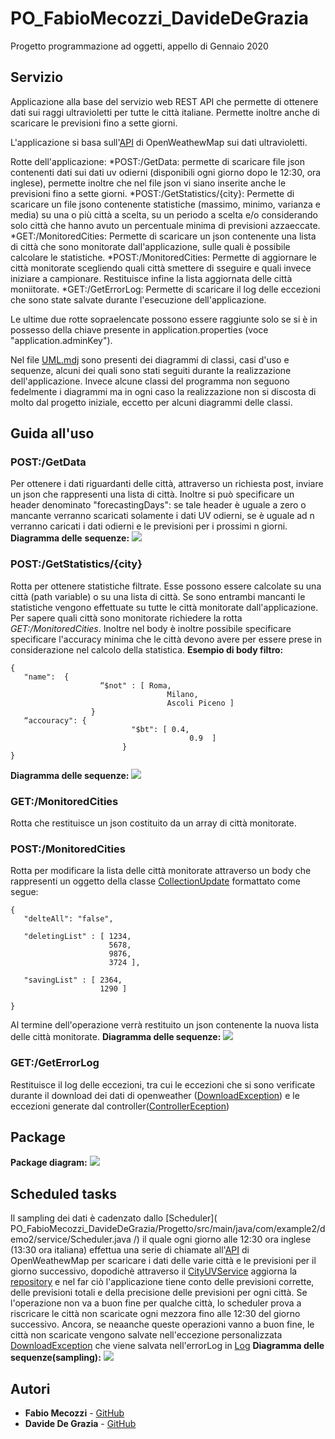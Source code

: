 # PO_FabioMecozzi_DavideDeGrazia
Progetto programmazione ad oggetti, appello di Gennaio 2020

## Servizio

Applicazione alla base del servizio web REST API che permette di ottenere dati sui raggi ultravioletti per tutte le città italiane. Permette inoltre anche di scaricare le previsioni fino a sette giorni.

L'applicazione si basa sull'[API](https://openweathermap.org/api/uvi#fgeo) di OpenWeathewMap sui dati ultravioletti.

Rotte dell'applicazione:
*POST:/GetData: permette di scaricare file json contenenti dati sui dati uv odierni (disponibili ogni giorno dopo le 12:30, ora inglese), permette inoltre che nel file json vi siano inserite anche le previsioni fino a sette giorni.
*POST:/GetStatistics/{city}: Permette di scaricare un file jsono contenente statistiche (massimo, minimo, varianza e media) su una o più città a scelta, su un periodo a scelta e/o considerando solo città che hanno avuto un percentuale minima di previsioni azzaeccate.
*GET:/MonitoredCities: Permette di scaricare un json contenente una lista di città che sono monitorate dall'applicazione, sulle quali è possibile calcolare le statistiche.
*POST:/MonitoredCities: Permette di aggiornare le città monitorate scegliendo quali città smettere di sseguire e quali invece iniziare a campionare. Restituisce infine la lista aggiornata delle città moniitorate.
*GET:/GetErrorLog: Permette di scaricare il log delle eccezioni che sono state salvate durante l'esecuzione dell'applicazione.

Le ultime due rotte sopraelencate possono essere raggiunte solo se si è in possesso della chiave presente in application.properties (voce "application.adminKey").

Nel file [UML.mdj](https://aangrw.db.files.1drv.com/y4mEhRW6T5TB0O0Mho701IYnQXQdDOJF2mQIUPNw_R71E2z5FatOYllR78DkHytWX_s-z2WZ69ykeVfNwLCduu1MFWid4BNliwPp9FYPhB1qqdcoyDOqG2T03lKZzPiVdvYNbpL37gHcxiQJ5Eux9jGGmxijLTeBb1gtI7e4VUQezMYX_q2GLxltMmZADDv3Nse?width=1633&height=961&cropmode=none) sono presenti dei diagrammi di classi, casi d'uso e sequenze, alcuni dei quali sono stati seguiti durante la realizzazione dell'applicazione. Invece alcune classi del programma non seguono fedelmente i diagrammi ma in ogni caso la realizzazione non si discosta di molto dal progetto iniziale, eccetto per alcuni diagrammi delle classi.

## Guida all'uso
### POST:/GetData
Per ottenere i dati riguardanti delle città, attraverso un richiesta post, inviare un json che rappresenti una lista di città. Inoltre si può specificare un header denominato "forecastingDays": se tale header è uguale a zero o mancante verranno scaricati solamente i dati UV odierni, se è uguale ad n verranno caricati i dati odierni e le previsioni per i prossimi n giorni.
**Diagramma delle** **sequenze:**
![](getData.png)

### POST:/GetStatistics/{city}
Rotta per ottenere statistiche filtrate.
Esse possono essere calcolate su una città (path variable) o su una lista di città. Se sono entrambi mancanti le statistiche vengono effettuate su tutte le città monitorate dall'applicazione. Per sapere quali città sono monitorate richiedere la rotta *GET:/MonitoredCities*.
Inoltre nel body è inoltre possibile specificare specificare l'accuracy minima che le città devono avere per essere prese in considerazione nel calcolo della statistica.
**Esempio di body filtro:**
```
{
   "name":  { 
                    “$not" : [ Roma,
                                   Milano,
                                   Ascoli Piceno ]
                  }
   “accouracy": {
                           "$bt": [ 0.4, 
                                        0.9  ]
                         }
}
```

**Diagramma delle sequenze:**
![](getStatistics.png)

### GET:/MonitoredCities
Rotta che restituisce un json costituito da un array di città monitorate.

### POST:/MonitoredCities
Rotta per modificare la lista delle città monitorate attraverso un body che rappresenti un oggetto della classe [CollectionUpdate](Progetto/src/main/java/com/example2/demo2/model/CollectionUpdate.java)  formattato come segue:
```
{
   "delteAll": "false",
 
   "deletingList" : [ 1234,
                      5678,
                      9876,
                      3724 ],

   "savingList" : [ 2364,
                    1290 ]

}
```
Al termine dell'operazione verrà restituito un json contenente la nuova lista delle città monitorate.
**Diagramma delle sequenze:**
![](UpdateCityCollection.png)

### GET:/GetErrorLog
Restituisce il log delle eccezioni, tra cui le eccezioni che si sono verificate durante il download dei dati di openweather  ([DownloadException](Progetto/src/main/java/com/example2/demo2/exception/DownloadException.java)) e le eccezioni generate dal controller([ControllerEception](Progetto/src/main/java/com/example2/demo2/exception/ControllerException.java))
## Package
**Package diagram:** 
![](PackageDiagram.png)

 ## Scheduled tasks
 Il sampling dei dati è cadenzato dallo [Scheduler](
PO_FabioMecozzi_DavideDeGrazia/Progetto/src/main/java/com/example2/demo2/service/Scheduler.java /) il quale ogni giorno alle 12:30 ora inglese (13:30 ora italiana) effettua una serie di chiamate all'[API](https://openweathermap.org/api/uvi#fgeo) di OpenWeathewMap per scaricare i dati delle varie città e le previsioni per il giorno successivo, dopodichè attraverso il [CityUVService](Progetto/src/main/java/com/example2/demo2/service/CityUVService.java) aggiorna la [repository](Progetto/src/main/java/com/example2/demo2/repository/CityUVRepository.java) e nel far ciò l'applicazione tiene conto delle previsioni corrette, delle previsioni totali e della precisione delle previsioni per ogni città.
Se l'operazione non va a buon fine per qualche città, lo scheduler prova a riscricare le città non scaricate ogni mezzora fino alle 12:30 del giorno successivo. Ancora, se neaanche queste operazioni vanno a buon fine, le città non scaricate vengono salvate nell'eccezione personalizzata [DownloadException](Progetto/src/main/java/com/example2/demo2/exception/DownloadException.java) che viene salvata nell'errorLog in [Log](Progetto/src/main/java/com/example2/demo2/model/Log.java)
**Diagramma delle sequenze(sampling):**
![](Sampling.png)

## Autori

* **Fabio Mecozzi** - [GitHub](https://github.com/FabioMecozzi)
* **Davide De Grazia** - [GitHub](https://github.com/davidedegrazia)
